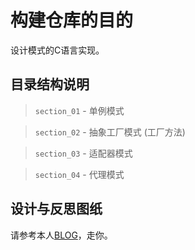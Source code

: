 # 构建仓库的目的

设计模式的C语言实现。

## 目录结构说明

> `section_01` - 单例模式

> `section_02` - 抽象工厂模式 (工厂方法)

> `section_03` - 适配器模式

> `section_04` - 代理模式


## 设计与反思图纸

请参考本人[BLOG][1]，走你。

[1]: https://orexz.github.io/
